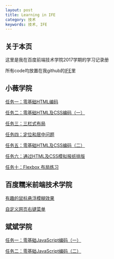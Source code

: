 ```yaml
---
layout: post
title: Learning in IFE
category: 技术
keywords: 技术, IFE
---
```


## 关于本页

这里是我在百度前端技术学院2017学期的学习记录册

所有code均放置在我github的[IFE](https://github.com/niyungang/IFE)里

## 小薇学院

[任务一：零基础HTML编码](https://github.com/niyungang/IFE/blob/master/HTML/demo1.html)

[任务二：零基础HTML及CSS编码（一）](https://github.com/niyungang/IFE/blob/master/HTML/demo2.html)

[任务三：三栏式布局](https://github.com/niyungang/IFE/blob/master/HTML/demo3.html)

[任务四：定位和居中问题](https://github.com/niyungang/IFE/blob/master/HTML/demo4.html)

[任务五：零基础HTML及CSS编码（二）](https://github.com/niyungang/IFE/blob/master/HTML/demo5.html)

[任务六：通过HTML及CSS模拟报纸排版](https://github.com/niyungang/IFE/blob/master/HTML/demo6/html/demo6.html)

[任务十：Flexbox 布局练习](https://github.com/niyungang/IFE/blob/master/HTML/demo6/html/demo10.html)

## 百度糯米前端技术学院

[有趣的鼠标悬浮模糊效果](https://github.com/niyungang/IFE/blob/master/%E9%BC%A0%E6%A0%87%E6%82%AC%E6%B5%AE%E6%A8%A1%E7%B3%8A%E6%95%88%E6%9E%9C/mydemo.html)

[自定义网页右键菜单](https://github.com/niyungang/IFE/blob/master/%E8%87%AA%E5%AE%9A%E4%B9%89%E7%BD%91%E9%A1%B5%E5%8F%B3%E9%94%AE%E8%8F%9C%E5%8D%95/%E5%85%A8%E5%B1%80%E4%BF%AE%E6%94%B9%E6%95%88%E6%9E%9C.html)

## 斌斌学院

[任务一：零基础JavaScript编码（一）](https://github.com/niyungang/IFE/blob/master/JS/demo1.html)

[任务二：零基础JavaScript编码（二）](https://github.com/niyungang/IFE/blob/master/JS/demo2.html)
